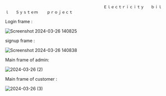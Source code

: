                                                 Ｅｌｅｃｔｒｉｃｉｔｙ   ｂｉｌｌ   Ｓｙｓｔｅｍ    ｐｒｏｊｅｃｔ

Login frame :


![Screenshot 2024-03-26 140825](https://github.com/nithin849/Electricity_bill_project/assets/139614263/5f6fb169-c5a4-4de5-98de-b6f4e819908d)

signup frame :


![Screenshot 2024-03-26 140838](https://github.com/nithin849/Electricity_bill_project/assets/139614263/872b942d-a2ff-461c-aaf3-1c5a33f23a38)

Main frame of admin:


![2024-03-26 (2)](https://github.com/nithin849/Electricity_bill_project/assets/139614263/3dbd154c-5c99-4ae2-8f5f-134aedb3ebb1)

Main frame of customer :


![2024-03-26 (3)](https://github.com/nithin849/Electricity_bill_project/assets/139614263/0266e9c2-03fd-46a1-a090-1dee77b0ae32)

